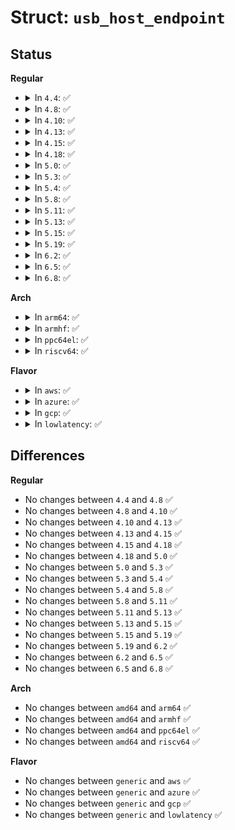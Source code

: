# Struct: <code>usb_host_endpoint</code>

## Status
<b>Regular</b>
<ul>
<li>
<details>
<summary>In <code>4.4</code>: ✅</summary>

```c
struct usb_host_endpoint {
    struct usb_endpoint_descriptor desc;
    struct usb_ss_ep_comp_descriptor ss_ep_comp;
    struct usb_ssp_isoc_ep_comp_descriptor ssp_isoc_ep_comp;
    struct list_head urb_list;
    void *hcpriv;
    struct ep_device *ep_dev;
    unsigned char *extra;
    int extralen;
    int enabled;
    int streams;
};
```
</details>
</li>
<li>
<details>
<summary>In <code>4.8</code>: ✅</summary>

```c
struct usb_host_endpoint {
    struct usb_endpoint_descriptor desc;
    struct usb_ss_ep_comp_descriptor ss_ep_comp;
    struct usb_ssp_isoc_ep_comp_descriptor ssp_isoc_ep_comp;
    struct list_head urb_list;
    void *hcpriv;
    struct ep_device *ep_dev;
    unsigned char *extra;
    int extralen;
    int enabled;
    int streams;
};
```
</details>
</li>
<li>
<details>
<summary>In <code>4.10</code>: ✅</summary>

```c
struct usb_host_endpoint {
    struct usb_endpoint_descriptor desc;
    struct usb_ss_ep_comp_descriptor ss_ep_comp;
    struct usb_ssp_isoc_ep_comp_descriptor ssp_isoc_ep_comp;
    struct list_head urb_list;
    void *hcpriv;
    struct ep_device *ep_dev;
    unsigned char *extra;
    int extralen;
    int enabled;
    int streams;
};
```
</details>
</li>
<li>
<details>
<summary>In <code>4.13</code>: ✅</summary>

```c
struct usb_host_endpoint {
    struct usb_endpoint_descriptor desc;
    struct usb_ss_ep_comp_descriptor ss_ep_comp;
    struct usb_ssp_isoc_ep_comp_descriptor ssp_isoc_ep_comp;
    struct list_head urb_list;
    void *hcpriv;
    struct ep_device *ep_dev;
    unsigned char *extra;
    int extralen;
    int enabled;
    int streams;
};
```
</details>
</li>
<li>
<details>
<summary>In <code>4.15</code>: ✅</summary>

```c
struct usb_host_endpoint {
    struct usb_endpoint_descriptor desc;
    struct usb_ss_ep_comp_descriptor ss_ep_comp;
    struct usb_ssp_isoc_ep_comp_descriptor ssp_isoc_ep_comp;
    struct list_head urb_list;
    void *hcpriv;
    struct ep_device *ep_dev;
    unsigned char *extra;
    int extralen;
    int enabled;
    int streams;
};
```
</details>
</li>
<li>
<details>
<summary>In <code>4.18</code>: ✅</summary>

```c
struct usb_host_endpoint {
    struct usb_endpoint_descriptor desc;
    struct usb_ss_ep_comp_descriptor ss_ep_comp;
    struct usb_ssp_isoc_ep_comp_descriptor ssp_isoc_ep_comp;
    struct list_head urb_list;
    void *hcpriv;
    struct ep_device *ep_dev;
    unsigned char *extra;
    int extralen;
    int enabled;
    int streams;
};
```
</details>
</li>
<li>
<details>
<summary>In <code>5.0</code>: ✅</summary>

```c
struct usb_host_endpoint {
    struct usb_endpoint_descriptor desc;
    struct usb_ss_ep_comp_descriptor ss_ep_comp;
    struct usb_ssp_isoc_ep_comp_descriptor ssp_isoc_ep_comp;
    struct list_head urb_list;
    void *hcpriv;
    struct ep_device *ep_dev;
    unsigned char *extra;
    int extralen;
    int enabled;
    int streams;
};
```
</details>
</li>
<li>
<details>
<summary>In <code>5.3</code>: ✅</summary>

```c
struct usb_host_endpoint {
    struct usb_endpoint_descriptor desc;
    struct usb_ss_ep_comp_descriptor ss_ep_comp;
    struct usb_ssp_isoc_ep_comp_descriptor ssp_isoc_ep_comp;
    struct list_head urb_list;
    void *hcpriv;
    struct ep_device *ep_dev;
    unsigned char *extra;
    int extralen;
    int enabled;
    int streams;
};
```
</details>
</li>
<li>
<details>
<summary>In <code>5.4</code>: ✅</summary>

```c
struct usb_host_endpoint {
    struct usb_endpoint_descriptor desc;
    struct usb_ss_ep_comp_descriptor ss_ep_comp;
    struct usb_ssp_isoc_ep_comp_descriptor ssp_isoc_ep_comp;
    struct list_head urb_list;
    void *hcpriv;
    struct ep_device *ep_dev;
    unsigned char *extra;
    int extralen;
    int enabled;
    int streams;
};
```
</details>
</li>
<li>
<details>
<summary>In <code>5.8</code>: ✅</summary>

```c
struct usb_host_endpoint {
    struct usb_endpoint_descriptor desc;
    struct usb_ss_ep_comp_descriptor ss_ep_comp;
    struct usb_ssp_isoc_ep_comp_descriptor ssp_isoc_ep_comp;
    struct list_head urb_list;
    void *hcpriv;
    struct ep_device *ep_dev;
    unsigned char *extra;
    int extralen;
    int enabled;
    int streams;
};
```
</details>
</li>
<li>
<details>
<summary>In <code>5.11</code>: ✅</summary>

```c
struct usb_host_endpoint {
    struct usb_endpoint_descriptor desc;
    struct usb_ss_ep_comp_descriptor ss_ep_comp;
    struct usb_ssp_isoc_ep_comp_descriptor ssp_isoc_ep_comp;
    struct list_head urb_list;
    void *hcpriv;
    struct ep_device *ep_dev;
    unsigned char *extra;
    int extralen;
    int enabled;
    int streams;
};
```
</details>
</li>
<li>
<details>
<summary>In <code>5.13</code>: ✅</summary>

```c
struct usb_host_endpoint {
    struct usb_endpoint_descriptor desc;
    struct usb_ss_ep_comp_descriptor ss_ep_comp;
    struct usb_ssp_isoc_ep_comp_descriptor ssp_isoc_ep_comp;
    struct list_head urb_list;
    void *hcpriv;
    struct ep_device *ep_dev;
    unsigned char *extra;
    int extralen;
    int enabled;
    int streams;
};
```
</details>
</li>
<li>
<details>
<summary>In <code>5.15</code>: ✅</summary>

```c
struct usb_host_endpoint {
    struct usb_endpoint_descriptor desc;
    struct usb_ss_ep_comp_descriptor ss_ep_comp;
    struct usb_ssp_isoc_ep_comp_descriptor ssp_isoc_ep_comp;
    struct list_head urb_list;
    void *hcpriv;
    struct ep_device *ep_dev;
    unsigned char *extra;
    int extralen;
    int enabled;
    int streams;
};
```
</details>
</li>
<li>
<details>
<summary>In <code>5.19</code>: ✅</summary>

```c
struct usb_host_endpoint {
    struct usb_endpoint_descriptor desc;
    struct usb_ss_ep_comp_descriptor ss_ep_comp;
    struct usb_ssp_isoc_ep_comp_descriptor ssp_isoc_ep_comp;
    struct list_head urb_list;
    void *hcpriv;
    struct ep_device *ep_dev;
    unsigned char *extra;
    int extralen;
    int enabled;
    int streams;
};
```
</details>
</li>
<li>
<details>
<summary>In <code>6.2</code>: ✅</summary>

```c
struct usb_host_endpoint {
    struct usb_endpoint_descriptor desc;
    struct usb_ss_ep_comp_descriptor ss_ep_comp;
    struct usb_ssp_isoc_ep_comp_descriptor ssp_isoc_ep_comp;
    struct list_head urb_list;
    void *hcpriv;
    struct ep_device *ep_dev;
    unsigned char *extra;
    int extralen;
    int enabled;
    int streams;
};
```
</details>
</li>
<li>
<details>
<summary>In <code>6.5</code>: ✅</summary>

```c
struct usb_host_endpoint {
    struct usb_endpoint_descriptor desc;
    struct usb_ss_ep_comp_descriptor ss_ep_comp;
    struct usb_ssp_isoc_ep_comp_descriptor ssp_isoc_ep_comp;
    struct list_head urb_list;
    void *hcpriv;
    struct ep_device *ep_dev;
    unsigned char *extra;
    int extralen;
    int enabled;
    int streams;
};
```
</details>
</li>
<li>
<details>
<summary>In <code>6.8</code>: ✅</summary>

```c
struct usb_host_endpoint {
    struct usb_endpoint_descriptor desc;
    struct usb_ss_ep_comp_descriptor ss_ep_comp;
    struct usb_ssp_isoc_ep_comp_descriptor ssp_isoc_ep_comp;
    struct list_head urb_list;
    void *hcpriv;
    struct ep_device *ep_dev;
    unsigned char *extra;
    int extralen;
    int enabled;
    int streams;
};
```
</details>
</li>
</ul>
<b>Arch</b>
<ul>
<li>
<details>
<summary>In <code>arm64</code>: ✅</summary>

```c
struct usb_host_endpoint {
    struct usb_endpoint_descriptor desc;
    struct usb_ss_ep_comp_descriptor ss_ep_comp;
    struct usb_ssp_isoc_ep_comp_descriptor ssp_isoc_ep_comp;
    struct list_head urb_list;
    void *hcpriv;
    struct ep_device *ep_dev;
    unsigned char *extra;
    int extralen;
    int enabled;
    int streams;
};
```
</details>
</li>
<li>
<details>
<summary>In <code>armhf</code>: ✅</summary>

```c
struct usb_host_endpoint {
    struct usb_endpoint_descriptor desc;
    struct usb_ss_ep_comp_descriptor ss_ep_comp;
    struct usb_ssp_isoc_ep_comp_descriptor ssp_isoc_ep_comp;
    struct list_head urb_list;
    void *hcpriv;
    struct ep_device *ep_dev;
    unsigned char *extra;
    int extralen;
    int enabled;
    int streams;
};
```
</details>
</li>
<li>
<details>
<summary>In <code>ppc64el</code>: ✅</summary>

```c
struct usb_host_endpoint {
    struct usb_endpoint_descriptor desc;
    struct usb_ss_ep_comp_descriptor ss_ep_comp;
    struct usb_ssp_isoc_ep_comp_descriptor ssp_isoc_ep_comp;
    struct list_head urb_list;
    void *hcpriv;
    struct ep_device *ep_dev;
    unsigned char *extra;
    int extralen;
    int enabled;
    int streams;
};
```
</details>
</li>
<li>
<details>
<summary>In <code>riscv64</code>: ✅</summary>

```c
struct usb_host_endpoint {
    struct usb_endpoint_descriptor desc;
    struct usb_ss_ep_comp_descriptor ss_ep_comp;
    struct usb_ssp_isoc_ep_comp_descriptor ssp_isoc_ep_comp;
    struct list_head urb_list;
    void *hcpriv;
    struct ep_device *ep_dev;
    unsigned char *extra;
    int extralen;
    int enabled;
    int streams;
};
```
</details>
</li>
</ul>
<b>Flavor</b>
<ul>
<li>
<details>
<summary>In <code>aws</code>: ✅</summary>

```c
struct usb_host_endpoint {
    struct usb_endpoint_descriptor desc;
    struct usb_ss_ep_comp_descriptor ss_ep_comp;
    struct usb_ssp_isoc_ep_comp_descriptor ssp_isoc_ep_comp;
    struct list_head urb_list;
    void *hcpriv;
    struct ep_device *ep_dev;
    unsigned char *extra;
    int extralen;
    int enabled;
    int streams;
};
```
</details>
</li>
<li>
<details>
<summary>In <code>azure</code>: ✅</summary>

```c
struct usb_host_endpoint {
    struct usb_endpoint_descriptor desc;
    struct usb_ss_ep_comp_descriptor ss_ep_comp;
    struct usb_ssp_isoc_ep_comp_descriptor ssp_isoc_ep_comp;
    struct list_head urb_list;
    void *hcpriv;
    struct ep_device *ep_dev;
    unsigned char *extra;
    int extralen;
    int enabled;
    int streams;
};
```
</details>
</li>
<li>
<details>
<summary>In <code>gcp</code>: ✅</summary>

```c
struct usb_host_endpoint {
    struct usb_endpoint_descriptor desc;
    struct usb_ss_ep_comp_descriptor ss_ep_comp;
    struct usb_ssp_isoc_ep_comp_descriptor ssp_isoc_ep_comp;
    struct list_head urb_list;
    void *hcpriv;
    struct ep_device *ep_dev;
    unsigned char *extra;
    int extralen;
    int enabled;
    int streams;
};
```
</details>
</li>
<li>
<details>
<summary>In <code>lowlatency</code>: ✅</summary>

```c
struct usb_host_endpoint {
    struct usb_endpoint_descriptor desc;
    struct usb_ss_ep_comp_descriptor ss_ep_comp;
    struct usb_ssp_isoc_ep_comp_descriptor ssp_isoc_ep_comp;
    struct list_head urb_list;
    void *hcpriv;
    struct ep_device *ep_dev;
    unsigned char *extra;
    int extralen;
    int enabled;
    int streams;
};
```
</details>
</li>
</ul>

## Differences
<b>Regular</b>
<ul>
<li>
No changes between <code>4.4</code> and <code>4.8</code> ✅
</li>
<li>
No changes between <code>4.8</code> and <code>4.10</code> ✅
</li>
<li>
No changes between <code>4.10</code> and <code>4.13</code> ✅
</li>
<li>
No changes between <code>4.13</code> and <code>4.15</code> ✅
</li>
<li>
No changes between <code>4.15</code> and <code>4.18</code> ✅
</li>
<li>
No changes between <code>4.18</code> and <code>5.0</code> ✅
</li>
<li>
No changes between <code>5.0</code> and <code>5.3</code> ✅
</li>
<li>
No changes between <code>5.3</code> and <code>5.4</code> ✅
</li>
<li>
No changes between <code>5.4</code> and <code>5.8</code> ✅
</li>
<li>
No changes between <code>5.8</code> and <code>5.11</code> ✅
</li>
<li>
No changes between <code>5.11</code> and <code>5.13</code> ✅
</li>
<li>
No changes between <code>5.13</code> and <code>5.15</code> ✅
</li>
<li>
No changes between <code>5.15</code> and <code>5.19</code> ✅
</li>
<li>
No changes between <code>5.19</code> and <code>6.2</code> ✅
</li>
<li>
No changes between <code>6.2</code> and <code>6.5</code> ✅
</li>
<li>
No changes between <code>6.5</code> and <code>6.8</code> ✅
</li>
</ul>
<b>Arch</b>
<ul>
<li>
No changes between <code>amd64</code> and <code>arm64</code> ✅
</li>
<li>
No changes between <code>amd64</code> and <code>armhf</code> ✅
</li>
<li>
No changes between <code>amd64</code> and <code>ppc64el</code> ✅
</li>
<li>
No changes between <code>amd64</code> and <code>riscv64</code> ✅
</li>
</ul>
<b>Flavor</b>
<ul>
<li>
No changes between <code>generic</code> and <code>aws</code> ✅
</li>
<li>
No changes between <code>generic</code> and <code>azure</code> ✅
</li>
<li>
No changes between <code>generic</code> and <code>gcp</code> ✅
</li>
<li>
No changes between <code>generic</code> and <code>lowlatency</code> ✅
</li>
</ul>
